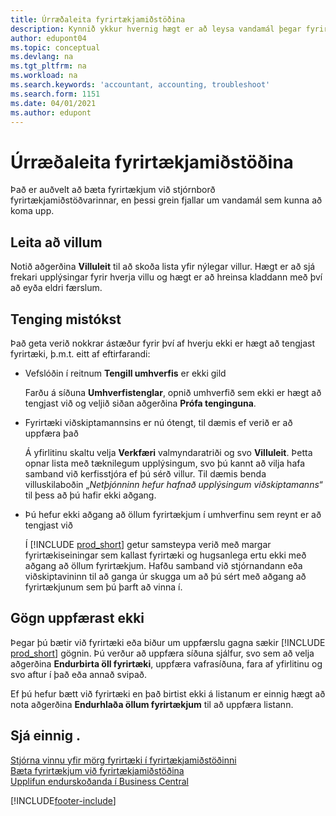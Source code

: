 ```yaml
---
title: Úrræðaleita fyrirtækjamiðstöðina
description: Kynnið ykkur hvernig hægt er að leysa vandamál þegar fyrirtækjamiðstöðin er notuð í Dynamics 365 Business Central til að stjórna vinnu í mörgum fyrirtækjum.
author: edupont04
ms.topic: conceptual
ms.devlang: na
ms.tgt_pltfrm: na
ms.workload: na
ms.search.keywords: 'accountant, accounting, troubleshoot'
ms.search.form: 1151
ms.date: 04/01/2021
ms.author: edupont
---
```

# <a name="troubleshooting-your-company-hub"></a><a name="troubleshooting-your-company-hub"></a><a name="troubleshooting-your-company-hub"></a>Úrræðaleita fyrirtækjamiðstöðina

Það er auðvelt að bæta fyrirtækjum við stjórnborð fyrirtækjamiðstöðvarinnar, en þessi grein fjallar um vandamál sem kunna að koma upp.  

## <a name="check-errors"></a><a name="check-errors"></a><a name="check-errors"></a>Leita að villum

Notið aðgerðina **Villuleit** til að skoða lista yfir nýlegar villur. Hægt er að sjá frekari upplýsingar fyrir hverja villu og hægt er að hreinsa kladdann með því að eyða eldri færslum.  

## <a name="connection-failed"></a><a name="connection-failed"></a><a name="connection-failed"></a>Tenging mistókst

Það geta verið nokkrar ástæður fyrir því af hverju ekki er hægt að tengjast fyrirtæki, þ.m.t. eitt af eftirfarandi:

- Vefslóðin í reitnum **Tengill umhverfis** er ekki gild  

  Farðu á síðuna **Umhverfistenglar**, opnið umhverfið sem ekki er hægt að tengjast við og veljið siðan aðgerðina **Prófa tenginguna**.  
- Fyrirtæki viðskiptamannsins er nú ótengt, til dæmis ef verið er að uppfæra það

  Á yfirlitinu skaltu velja **Verkfæri** valmyndaratriði og svo **Villuleit**. Þetta opnar lista með tæknilegum upplýsingum, svo þú kannt að vilja hafa samband við kerfisstjóra ef þú sérð villur. Til dæmis benda villuskilaboðin „*Netþjónninn hefur hafnað upplýsingum viðskiptamanns*“ til þess að þú hafir ekki aðgang.  
- Þú hefur ekki aðgang að öllum fyrirtækjum í umhverfinu sem reynt er að tengjast við

  Í [!INCLUDE [prod_short](includes/prod_short.md)] getur samsteypa verið með margar fyrirtækiseiningar sem kallast fyrirtæki og hugsanlega ertu ekki með aðgang að öllum fyrirtækjum. Hafðu samband við stjórnandann eða viðskiptavininn til að ganga úr skugga um að þú sért með aðgang að fyrirtækjunum sem þú þarft að vinna í.  

## <a name="data-does-not-refresh"></a><a name="data-does-not-refresh"></a><a name="data-does-not-refresh"></a>Gögn uppfærast ekki

Þegar þú bætir við fyrirtæki eða biður um uppfærslu gagna sækir [!INCLUDE [prod_short](includes/prod_short.md)] gögnin. Þú verður að uppfæra síðuna sjálfur, svo sem að velja aðgerðina **Endurbirta öll fyrirtæki**, uppfæra vafrasíðuna, fara af yfirlitinu og svo aftur í það eða annað svipað.  

Ef þú hefur bætt við fyrirtæki en það birtist ekki á listanum er einnig hægt að nota aðgerðina **Endurhlaða öllum fyrirtækjum** til að uppfæra listann.

## <a name="see-also"></a><a name="see-also"></a><a name="see-also"></a>Sjá einnig .

[Stjórna vinnu yfir mörg fyrirtæki í fyrirtækjamiðstöðinni](company-hub.md)  
[Bæta fyrirtækjum við fyrirtækjamiðstöðina](company-hub-add-company.md)  
[Upplifun endurskoðanda í Business Central](finance-accounting.md)  


[!INCLUDE[footer-include](includes/footer-banner.md)]

